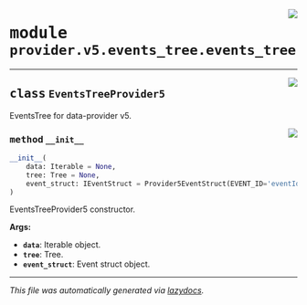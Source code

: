 <!-- markdownlint-disable -->

<a href="../../th2_data_services/provider/v5/events_tree/events_tree.py#L0"><img align="right" style="float:right;" src="https://img.shields.io/badge/-source-cccccc?style=flat-square"></a>

# <kbd>module</kbd> `provider.v5.events_tree.events_tree`






---

<a href="../../th2_data_services/provider/v5/events_tree/events_tree.py#L11"><img align="right" style="float:right;" src="https://img.shields.io/badge/-source-cccccc?style=flat-square"></a>

## <kbd>class</kbd> `EventsTreeProvider5`
EventsTree for data-provider v5. 

<a href="../../th2_data_services/provider/v5/events_tree/events_tree.py#L14"><img align="right" style="float:right;" src="https://img.shields.io/badge/-source-cccccc?style=flat-square"></a>

### <kbd>method</kbd> `__init__`

```python
__init__(
    data: Iterable = None,
    tree: Tree = None,
    event_struct: IEventStruct = Provider5EventStruct(EVENT_ID='eventId', PARENT_EVENT_ID='parentEventId', STATUS='successful', NAME='eventName', TYPE='type', BATCH_ID='batchId', IS_BATCHED='isBatched', EVENT_TYPE='eventType', END_TIMESTAMP='endTimestamp', START_TIMESTAMP='startTimestamp', ATTACHED_MESSAGES_IDS='attachedMessageIds', BODY='body')
)
```

EventsTreeProvider5 constructor. 



**Args:**
 
 - <b>`data`</b>:  Iterable object. 
 - <b>`tree`</b>:  Tree. 
 - <b>`event_struct`</b>:  Event struct object. 







---

_This file was automatically generated via [lazydocs](https://github.com/ml-tooling/lazydocs)._
